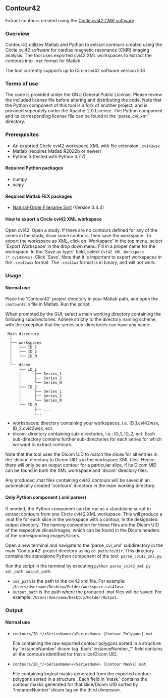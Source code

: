 ## Contour42
Extract contours created using the [Circle cvi42 CMR software](https://www.circlecvi.com/).


### Overview
Contour42 utilizes Matlab and Python to extract contours created using the Circle cvi42 software for cardiac magnetic resonance (CMR) imaging analysis. The tool uses exported cvi42 XML workspaces to extract the contours into `.mat` format for Matlab.

The tool currently supports up to Circle cvi42 software version 5.13


### Terms of use
The code is provided under the GNU General Public License. Please review the included license file before altering and distributing the code.
Note that the Python component of this tool is a fork of another project, and is provided seperately under the Apache-2.0 License. The Python component and its corresponding license file can be found in the 'parse_cvi_xml' directory.


### Prerequisites
- An exported Circle cvi42 workspace XML with file extension `.cvi42wsx`
- Matlab (requires Matlab R2022b or newer)
- Python 3 (tested with Python 3.7.7)
#### Required Python packages
- numpy
- scipy
#### Required Matlab FEX packages
- [Natural-Order Filename Sort](https://se.mathworks.com/matlabcentral/fileexchange/47434-natural-order-filename-sort) (Version 3.4.4)
#### How to export a Circle cvi42 XML workspace
Open cvi42. Open a study. If there are no contours defined for any of the series in the study, draw some contours, then save the workspace.
To export the workspace as XML, click on 'Workspace' in the top menu, select 'Export Workspace' in the drop down menu. Fill in a proper name for the workspace. In the 'Save as type:' field, select `Cvi42 XML Workspace (*.cvi42wsx)`. Click 'Save'.
Note that it is important to export workspaces in the `.cvi42wsx` format. The `.cvi42ws` format is in binary, and will not work.


### Usage
#### Normal use
Place the 'Contour42' project directory in your Matlab path, and open the `contour42.m` file in Matlab. Run the script.

When prompted by the GUI, select a main working directory containing the following subdirectories. Adhere strictly to the directory naming scheme, with the exception that the series sub-directories can have any name:

```text
 Main directory
  │
  ├── workspaces
  │   ├── ID_1
  │   ├── ID_2
  │   └── ID_N
  │
  └── dicom
      ├── ID_1
      │      ├── Series_1
      │      ├── Series_2
      │      └── Series_N
      ├── ID_2
      │      ├── Series_1
      │      ├── Series_2
      │      └── Series_N
      └── ID_N
             ├── ...
             ...
```

- workspaces: directory containing your workspaces, i.e. ID_1.cvi42wsx, ID_2.cvi42wsx, ect.
- dicom: directory containing sub-directories, i.e.: ID_1, ID_2, ect. Each sub-directory contains further sub-directories for each series for which we want to extract contours.

Note that the tool uses the Dicom UID to match the slices for all entries in the 'dicom' directory to Dicom UID's in the workspace XML files. Hence, there will only be an output contour for a particular slice, if its Dicom UID can be found in both the XML workspace and 'dicom' directory files.

Any produced .mat files containing cvi42 contours will be saved in an automatically created 'contours' directory in the main working directory.
#### Only Python component (.xml parser)
If needed, the Python component can be run as a standalone script to extract contours from one Circle cvi42 XML workspace. This will produce a .mat file for each slice in the workspace with a contour, in the designated output directory. The naming convention for these files are the Dicom UID of the respective slices/images, which can be found in the Dicom headers of the corresponding images/slices.

Open a new terminal and navigate to the 'parse_cvi_xml' subdirectory in the main 'Contour42' project directory using `cd path/to/dir`. This directory contains the standalone Python component of the tool: `parse_cvi42_xml.py`.

Run the script in the terminal by executing `python parse_cvi42_xml.py xml_path output_path`.
- `xml_path` is the path to the cvi42 xml file. For example: `/Users/Username/Desktop/Folder/workspace.cvi42wsx`.
- `output_path` is the path where the produced .mat files will be saved. For example: `/Users/Username/Desktop/Folder/Output`.

### Output
#### Normal use
- `contours/ID_*/<SeriesName>/<SeriesName> [Contour Polygons].mat`

   File containing the raw exported contour polygons sorted in a structure by 'InstanceNumber' dicom tag. Each 'InstanceNumber_*' field contains all the contours identified for that slice/Dicom UID.


- `contours/ID_*/<SeriesName>/<SeriesName> [Contour Masks].mat`

   File containing logical masks generated from the exported contour polygons sorted in a structure . Each field in 'mask.' contains the contour masks generated for that slice/Dicom UID sorted by 'InstanceNumber' dicom tag on the third dimension.